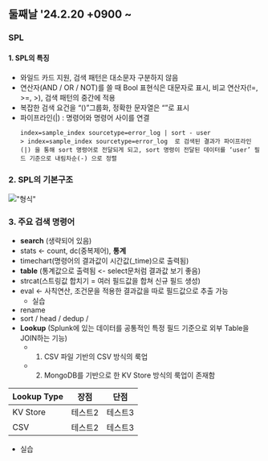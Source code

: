 ## 둘째날 '24.2.20 +0900 ~

### SPL

#### 1. SPL의 특징
- 와일드 카드 지원, 검색 패턴은 대소문자 구분하지 않음
-  연산자(AND / OR / NOT)를 쓸 때 Bool 표현식은 대문자로 표시, 비교 연산자(!=, >=, >), 검색 패턴의 중간에 적용
-  복잡한 검색 요건을 “()”그룹화, 정확한 문자열은 “”로 표시
-  파이프라인(|) : 명령어와 명령어 사이를 연결
    ```
    index=sample_index sourcetype=error_log | sort - user
    > index=sample_index sourcetype=error_log  로 검색된 결과가 파이프라인(|) 을 통해 sort 명령어로 전달되게 되고, sort 명령이 전달된 데이터를 ‘user’ 필드 기준으로 내림차순(-) 으로 정렬
    ```

### 2. SPL의 기본구조
!["형식"](https://oss-lab.notion.site/image/https%3A%2F%2Fs3-us-west-2.amazonaws.com%2Fsecure.notion-static.com%2F149c2c6f-27fb-4d67-aece-77bfc1e19fcc%2F%25E1%2584%2589%25E1%2585%25B3%25E1%2584%258F%25E1%2585%25B3%25E1%2584%2585%25E1%2585%25B5%25E1%2586%25AB%25E1%2584%2589%25E1%2585%25A3%25E1%2586%25BA_2023-03-29_%25E1%2584%258B%25E1%2585%25A9%25E1%2584%2592%25E1%2585%25AE_5.24.31.png?table=block&id=78e86033-1a82-4577-b71b-fcb9c54dd7ee&spaceId=d2bd6b0b-0904-438c-94d0-0c936ece43d0&width=1060&userId=&cache=v2)

### 3. 주요 검색 명령어 
- **search** (생략되어 있음)
- stats        <- count, dc(중복제어), **통계**
- timechart(명령어의 결과값이 시간값(_time)으로 출력됨)
- **table** (통계값으로 출력됨 <- select문처럼 결과값 보기 좋음)
- strcat(스트링값 합치기 = 여러 필드값을 합쳐 신규 필드 생성)
- eval         <- 사칙연산, 조건문을 적용한 결과값을 따로 필드값으로 추출 가능
     + 실습
- rename
- sort / head / dedup /
- **Lookup** (Splunk에 있는 데이터를 공통적인 특정 필드 기준으로 외부 Table을 JOIN하는 기능)
  + 1. CSV 파일 기반의 CSV 방식의 룩업
  + 2. MongoDB를 기반으로 한 KV Store 방식의 룩업이 존재함

|Lookup Type|장점|단점|
|-----------|----|----|
|KV Store|테스트2|테스트3|
|CSV|테스트2|테스트3|
  + 실습
